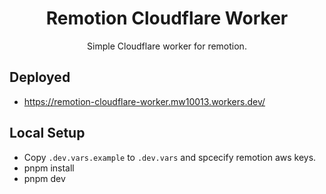 <h1 align="center">
  Remotion Cloudflare Worker
</h1>

<div align="center">
  <p>
    Simple Cloudflare worker for remotion. 
  </p>
</div>

## Deployed

- https://remotion-cloudflare-worker.mw10013.workers.dev/

## Local Setup

- Copy `.dev.vars.example` to `.dev.vars` and spcecify remotion aws keys.
- pnpm install
- pnpm dev
